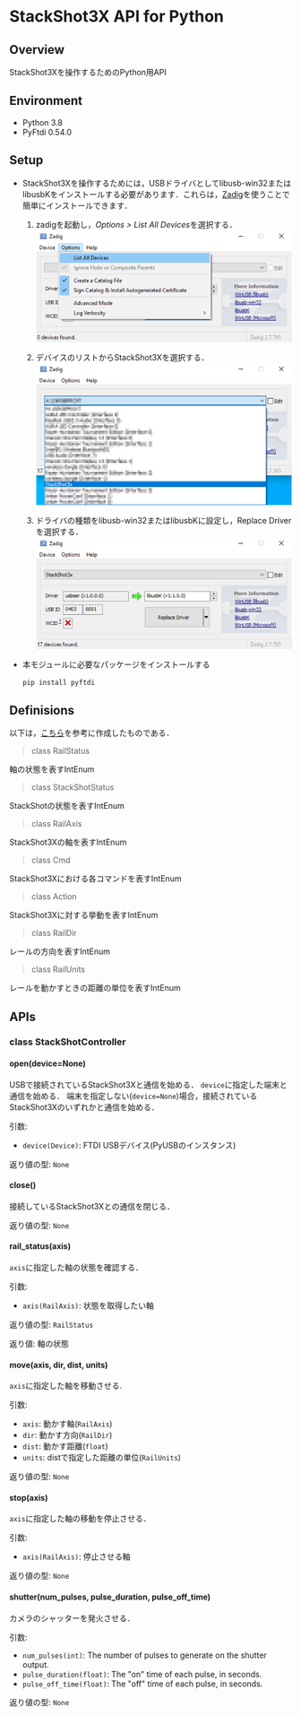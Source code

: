 # StackShot3X API for Python


## Overview
StackShot3Xを操作するためのPython用API


## Environment
+ Python 3.8
+ PyFtdi 0.54.0


## Setup
+ StackShot3Xを操作するためには，USBドライバとしてlibusb-win32またはlibusbKをインストールする必要があります．これらは，[Zadig](https://zadig.akeo.ie/)を使うことで簡単にインストールできます．
	1. zadigを起動し，*Options > List All Devices*を選択する．
	![](/images/step1.png)

	1. デバイスのリストからStackShot3Xを選択する．
	![](/images/step2.png)

	1. ドライバの種類をlibusb-win32またはlibusbKに設定し，Replace Driverを選択する．
	![](/images/step3.png)


+ 本モジュールに必要なパッケージをインストールする
	```
	pip install pyftdi
	```


## Definisions
以下は，[こちら](https://www.cognisys-inc.com/downloads/stackshot/StackShotCommands_1_2.pdf)を参考に作成したものである．

> class RailStatus

軸の状態を表すIntEnum

> class StackShotStatus

StackShotの状態を表すIntEnum

> class RailAxis

StackShot3Xの軸を表すIntEnum

> class Cmd

StackShot3Xにおける各コマンドを表すIntEnum

> class Action

StackShot3Xに対する挙動を表すIntEnum

> class RailDir

レールの方向を表すIntEnum

> class RailUnits

レールを動かすときの距離の単位を表すIntEnum


## APIs

### class StackShotController

#### open(device=None)

USBで接続されているStackShot3Xと通信を始める．
`device`に指定した端末と通信を始める．
端末を指定しない(`device=None`)場合，接続されているStackShot3Xのいずれかと通信を始める．

引数:
- `device(Device)`: FTDI USBデバイス(PyUSBのインスタンス)

返り値の型: `None`


#### close()

接続しているStackShot3Xとの通信を閉じる．  

返り値の型: `None`


#### rail_status(axis)

`axis`に指定した軸の状態を確認する．

引数:
- `axis(RailAxis)`: 状態を取得したい軸

返り値の型: `RailStatus`

返り値: 軸の状態

#### move(axis, dir, dist, units)

`axis`に指定した軸を移動させる.  

引数:
- `axis`: 動かす軸(`RailAxis`)
- `dir`: 動かす方向(`RailDir`)
- `dist`: 動かす距離(`float`)
- `units`: distで指定した距離の単位(`RailUnits`)

返り値の型: `None`


#### stop(axis)

`axis`に指定した軸の移動を停止させる．  

引数:
- `axis(RailAxis)`: 停止させる軸

返り値の型: `None`

#### shutter(num_pulses, pulse_duration, pulse_off_time)

カメラのシャッターを発火させる．  

引数:
- `num_pulses(int)`: The number of pulses to generate on the shutter output.
- `pulse_duration(float)`: The "on" time of each pulse, in seconds.
- `pulse_off_time(float)`: The "off" time of each pulse, in seconds.

返り値の型: `None`
